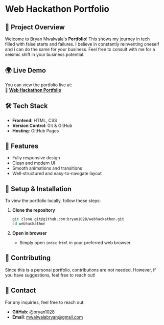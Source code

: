# Web Hackathon Portfolio

## 🚀 Project Overview
Welcome to Bryan Mwalwala's **Portfolio**! This shows my journey in tech filled with false starts and failures. I believe in constantly reinventing oneself and i can do the same for your business. Feel free to consult with me for a seismic shift in your business potential.

## 🌍 Live Demo
You can view the portfolio live at:  
🔗 [**Web Hackathon Portfolio**](https://bryan1028.github.io/webhackathon/)

## 🛠 Tech Stack
- **Frontend**: HTML, CSS
- **Version Control**: Git & GitHub
- **Hosting**: GitHub Pages

## 📜 Features
- Fully responsive design
- Clean and modern UI
- Smooth animations and transitions
- Well-structured and easy-to-navigate layout

## 🔧 Setup & Installation
To view the portfolio locally, follow these steps:

1. **Clone the repository**
   ```sh
   git clone git@github.com:bryan1028/webhackathon.git
   cd webhackathon
   ```

2. **Open in browser**
   - Simply open `index.html` in your preferred web browser.

## 🤝 Contributing
Since this is a personal portfolio, contributions are not needed. However, if you have suggestions, feel free to reach out!

## 📧 Contact
For any inquiries, feel free to reach out:
- **GitHub**: [@bryan1028](https://github.com/bryan1028)
- **Email**: mwalwalabryan@gmail.com

